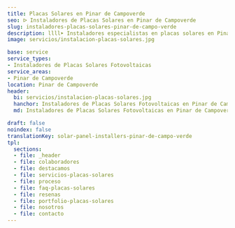 ```yaml
---
title: Placas Solares en Pinar de Campoverde
seo: ᐅ Instaladores de Placas Solares en Pinar de Campoverde
slug: instaladores-placas-solares-pinar-de-campo-verde
description: llll➤ Instaladores especialistas en placas solares en Pinar de Campoverde. Soluciones sostenibles y eficientes. Mejores técnicas y precios competitivos ✅ ¡Contáctanos!
image: servicios/instalacion-placas-solares.jpg

base: service
service_types:
- Instaladores de Placas Solares Fotovoltaicas
service_areas:
- Pinar de Campoverde
location: Pinar de Campoverde
header:
  bi: servicios/instalacion-placas-solares.jpg
  hanchor: Instaladores de Placas Solares Fotovoltaicas en Pinar de Campoverde
  md: Instaladores de Placas Solares Fotovoltaicas en Pinar de Campoverde

draft: false
noindex: false
translationKey: solar-panel-installers-pinar-de-campo-verde
tpl:
  sections:
  - file: _header
  - file: colaboradores
  - file: destacamos
  - file: servicios-placas-solares
  - file: proceso
  - file: faq-placas-solares
  - file: resenas
  - file: portfolio-placas-solares
  - file: nosotros
  - file: contacto
---
```

